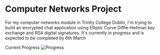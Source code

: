 # Computer Networks Project

For my computer networks module in Trinity College Dublin, I'm trying to build an encrypted chat application using Elliptic Curve Diffie-Hellman key exchange and RSA digital signatures.
It's currently in progress and is expected to be completed by 6th March

Current Progress
![Progress](https://i.ibb.co/GkDVfLj/Screenshot-2020-03-03-at-12-11-51.png")

